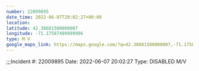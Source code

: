 ```yaml
---
number: 22009895
date_time: 2022-06-07T20:02:27+00:00
location: 
latitude: 42.38681500000007
longitude: -71.17587499999996
type: M V
google_maps_link: https://maps.google.com/?q=42.38681500000007,-71.17587499999996
---
```


;;;Incident #: 22009895  Date: 2022-06-07 20:02:27   Type: DISABLED M/V
